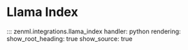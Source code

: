 # Llama Index

::: zenml.integrations.llama_index
    handler: python
    rendering:
      show_root_heading: true
      show_source: true

